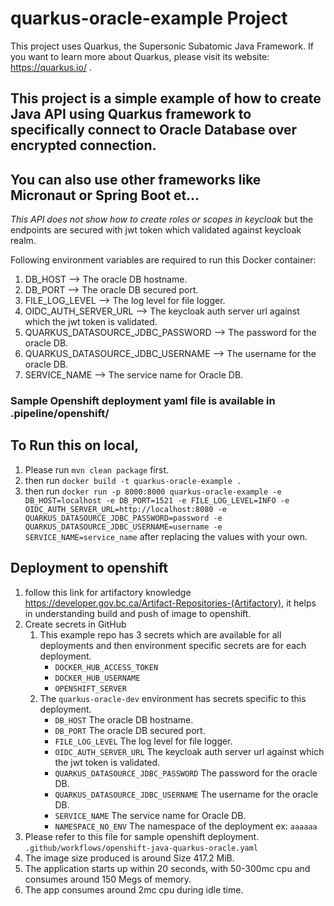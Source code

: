# quarkus-oracle-example Project
This project uses Quarkus, the Supersonic Subatomic Java Framework.
If you want to learn more about Quarkus, please visit its website: https://quarkus.io/ .

## This project is a simple example of how to create Java API using Quarkus framework to specifically connect to Oracle Database over encrypted connection.
## You can also use other frameworks like Micronaut or Spring Boot et...
    
_This API does not show how to create roles or scopes in keycloak_ but the endpoints are secured with jwt token which validated against keycloak realm.

Following environment variables are required to run this Docker container:
1. DB_HOST --> The oracle DB hostname.
2. DB_PORT --> The oracle DB secured port.
3. FILE_LOG_LEVEL --> The log level for file logger.
4. OIDC_AUTH_SERVER_URL --> The keycloak auth server url against which the jwt token is validated.
5. QUARKUS_DATASOURCE_JDBC_PASSWORD --> The password for the oracle DB.
6. QUARKUS_DATASOURCE_JDBC_USERNAME --> The username for the oracle DB.
7. SERVICE_NAME --> The service name for Oracle DB.

### Sample Openshift deployment yaml file is available in .pipeline/openshift/ 

## To Run this on local,
1. Please run `mvn clean package` first.
2. then run `docker build -t quarkus-oracle-example .`
3. then run `docker run -p 8000:8000 quarkus-oracle-example -e DB_HOST=localhost -e DB_PORT=1521 -e FILE_LOG_LEVEL=INFO -e OIDC_AUTH_SERVER_URL=http://localhost:8080 -e QUARKUS_DATASOURCE_JDBC_PASSWORD=password -e QUARKUS_DATASOURCE_JDBC_USERNAME=username -e SERVICE_NAME=service_name` after replacing the values with your own.


## Deployment to openshift
1. follow this link for artifactory knowledge https://developer.gov.bc.ca/Artifact-Repositories-(Artifactory),  it helps in understanding build and push of image to openshift.
2. Create secrets in GitHub
   1. This example repo has 3 secrets which are available for all deployments and then environment specific secrets are for each deployment.
      - `DOCKER_HUB_ACCESS_TOKEN`
      - `DOCKER_HUB_USERNAME`
      - `OPENSHIFT_SERVER`
   2. The `quarkus-oracle-dev` environment has secrets specific to this deployment.
      - `DB_HOST` The oracle DB hostname.
      - `DB_PORT` The oracle DB secured port.
      - `FILE_LOG_LEVEL` The log level for file logger.
      - `OIDC_AUTH_SERVER_URL` The keycloak auth server url against which the jwt token is validated.
      - `QUARKUS_DATASOURCE_JDBC_PASSWORD` The password for the oracle DB.
      - `QUARKUS_DATASOURCE_JDBC_USERNAME` The username for the oracle DB.
      - `SERVICE_NAME` The service name for Oracle DB.
      - `NAMESPACE_NO_ENV` The namespace of the deployment ex: `aaaaaa`
3. Please refer to this file for sample openshift deployment. `.github/workflows/openshift-java-quarkus-oracle.yaml`
4. The image size produced is around Size 417.2 MiB.
5. The application starts up within 20 seconds, with 50-300mc cpu and consumes around 150 Megs of memory.
6. The app consumes around 2mc cpu during idle time.

